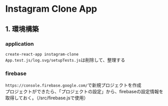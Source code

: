 # Instagram Clone App
## 1. 環境構築
### application
`create-react-app instagram-clone`<br>
`App.test.js/log.svg/setupTests.js`は削除して、整理する<br>

### firebase
`https://console.firebase.google.com/`で新規プロジェクトを作成<br>
プロジェクトができたら、「プロジェクトの設定」から、firebaseの設定情報を取得しておく。（/src/firebase.jsで使用）<br>
